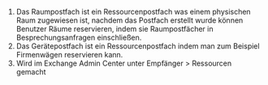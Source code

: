 1. Das Raumpostfach ist ein Ressourcenpostfach was einem physischen Raum zugewiesen ist, nachdem das Postfach erstellt wurde können Benutzer
Räume reservieren, indem sie Raumpostfächer in Besprechungsanfragen einschließen.
2. Das Gerätepostfach ist ein Ressourcenpostfach indem man zum Beispiel Firmenwägen reservieren kann.
3. Wird im Exchange Admin Center unter Empfänger > Ressourcen gemacht
